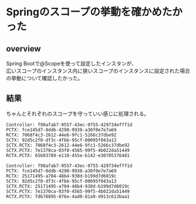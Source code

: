 # Springのスコープの挙動を確かめたかった

## overview

Spring Bootで@Scopeを使って設定したインスタンが、  
広いスコープのインスタンス内に狭いスコープのインスタンスに設定された場合の挙動について確認したかった。

## 結果

ちゃんとそれぞれのスコープを守っていい感じに処理される。

```
Controller: f98afab7-9557-43ec-9755-429734efff1d
PCTX: fce145d7-8ddb-4290-9938-a30f0e7e7a69
RCTX: 7068f4c3-2612-44e6-9fc1-5266c37dbe92
SCTX: 92d5c2f0-df3c-4fbb-95cf-00095f043a13
SCTX.RCTX: 7068f4c3-2612-44e6-9fc1-5266c37dbe92
SCTX.PCTX: 7e1370ca-03f0-4565-99f5-4b022da51449
RCTX.PCTX: 65603789-e110-455e-b142-e30705376481
```

```
Controller: f98afab7-9557-43ec-9755-429734efff1d
PCTX: fce145d7-8ddb-4290-9938-a30f0e7e7a69
RCTX: 25171495-a704-48b4-930d-b199d7d6019c
SCTX: 92d5c2f0-df3c-4fbb-95cf-00095f043a13
SCTX.RCTX: 25171495-a704-48b4-930d-b199d7d6019c
SCTX.PCTX: 7e1370ca-03f0-4565-99f5-4b022da51449
RCTX.PCTX: fd678895-076e-4ad0-81a9-d913c613baa1
```
